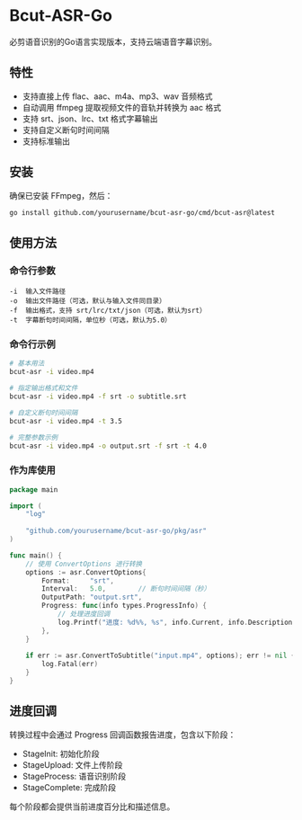 # Bcut-ASR-Go

必剪语音识别的Go语言实现版本，支持云端语音字幕识别。

## 特性

- 支持直接上传 flac、aac、m4a、mp3、wav 音频格式
- 自动调用 ffmpeg 提取视频文件的音轨并转换为 aac 格式
- 支持 srt、json、lrc、txt 格式字幕输出
- 支持自定义断句时间间隔
- 支持标准输出

## 安装

确保已安装 FFmpeg，然后：

```bash
go install github.com/yourusername/bcut-asr-go/cmd/bcut-asr@latest
```

## 使用方法

### 命令行参数

```
-i  输入文件路径
-o  输出文件路径（可选，默认与输入文件同目录）
-f  输出格式，支持 srt/lrc/txt/json（可选，默认为srt）
-t  字幕断句时间间隔，单位秒（可选，默认为5.0）
```

### 命令行示例

```bash
# 基本用法
bcut-asr -i video.mp4

# 指定输出格式和文件
bcut-asr -i video.mp4 -f srt -o subtitle.srt

# 自定义断句时间间隔
bcut-asr -i video.mp4 -t 3.5

# 完整参数示例
bcut-asr -i video.mp4 -o output.srt -f srt -t 4.0
```

### 作为库使用

```go
package main

import (
    "log"
    
    "github.com/yourusername/bcut-asr-go/pkg/asr"
)

func main() {
    // 使用 ConvertOptions 进行转换
    options := asr.ConvertOptions{
        Format:     "srt",
        Interval:   5.0,        // 断句时间间隔（秒）
        OutputPath: "output.srt",
        Progress: func(info types.ProgressInfo) {
            // 处理进度回调
            log.Printf("进度: %d%%, %s", info.Current, info.Description)
        },
    }
    
    if err := asr.ConvertToSubtitle("input.mp4", options); err != nil {
        log.Fatal(err)
    }
}
```

## 进度回调

转换过程中会通过 Progress 回调函数报告进度，包含以下阶段：

- StageInit: 初始化阶段
- StageUpload: 文件上传阶段
- StageProcess: 语音识别阶段
- StageComplete: 完成阶段

每个阶段都会提供当前进度百分比和描述信息。

